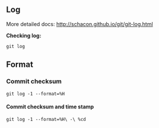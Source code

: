 ## Log

More detailed docs:
http://schacon.github.io/git/git-log.html

**Checking log:**

~~~~
git log
~~~~

## Format

### Commit checksum

~~~~
git log -1 --format=%H
~~~~

#### Commit checksum and time stamp

~~~~
git log -1 --format=%H\ -\ %cd
~~~~

